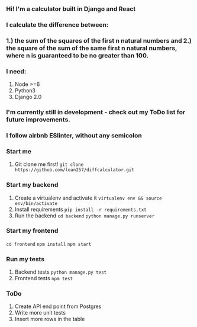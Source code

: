### Hi! I'm a calculator built in Django and React

### I calculate the difference between:
### 1.) the sum of the squares of the first n natural numbers and 2.) the square of the sum of the same first n natural numbers, where n is guaranteed to be no greater than 100.

### I need:
1. Node >=6
2. Python3
3. Django 2.0

### I'm currently still in development - check out my ToDo list for future improvements.

### I follow airbnb ESlinter, without any semicolon

### Start me
1. Git clone me first!
`git clone https://github.com/lean257/diffcalculator.git`

### Start my backend
1. Create a virtualenv and activate it
`virtualenv env && source env/bin/activate`
2. Install requirements
`pip install -r requirements.txt`
3. Run the backend
`cd backend`
`python manage.py runserver`

### Start my frontend
`cd frontend`
`npm install` `npm start`

### Run my tests
1. Backend tests
`python manage.py test`
2. Frontend tests
`npm test`


### ToDo
1. Create API end point from Postgres
2. Write more unit tests
3. Insert more rows in the table
